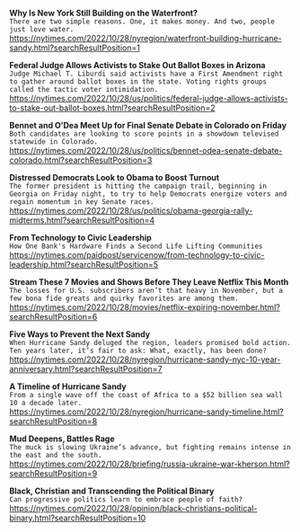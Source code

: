 **Why Is New York Still Building on the Waterfront?**\
`There are two simple reasons. One, it makes money. And two, people just love water.`\
https://nytimes.com/2022/10/28/nyregion/waterfront-building-hurricane-sandy.html?searchResultPosition=1

**Federal Judge Allows Activists to Stake Out Ballot Boxes in Arizona**\
`Judge Michael T. Liburdi said activists have a First Amendment right to gather around ballot boxes in the state. Voting rights groups called the tactic voter intimidation.`\
https://nytimes.com/2022/10/28/us/politics/federal-judge-allows-activists-to-stake-out-ballot-boxes.html?searchResultPosition=2

**Bennet and O’Dea Meet Up for Final Senate Debate in Colorado on Friday**\
`Both candidates are looking to score points in a showdown televised statewide in Colorado.`\
https://nytimes.com/2022/10/28/us/politics/bennet-odea-senate-debate-colorado.html?searchResultPosition=3

**Distressed Democrats Look to Obama to Boost Turnout**\
`The former president is hitting the campaign trail, beginning in Georgia on Friday night, to try to help Democrats energize voters and regain momentum in key Senate races.`\
https://nytimes.com/2022/10/28/us/politics/obama-georgia-rally-midterms.html?searchResultPosition=4

**From Technology to Civic Leadership**\
`How One Bank's Hardware Finds a Second Life Lifting Communities`\
https://nytimes.com/paidpost/servicenow/from-technology-to-civic-leadership.html?searchResultPosition=5

**Stream These 7 Movies and Shows Before They Leave Netflix This Month**\
`The losses for U.S. subscribers aren’t that heavy in November, but a few bona fide greats and quirky favorites are among them.`\
https://nytimes.com/2022/10/28/movies/netflix-expiring-november.html?searchResultPosition=6

**Five Ways to Prevent the Next Sandy**\
`When Hurricane Sandy deluged the region, leaders promised bold action. Ten years later, it’s fair to ask: What, exactly, has been done?`\
https://nytimes.com/2022/10/28/nyregion/hurricane-sandy-nyc-10-year-anniversary.html?searchResultPosition=7

**A Timeline of Hurricane Sandy**\
`From a single wave off the coast of Africa to a $52 billion sea wall 10 a decade later.`\
https://nytimes.com/2022/10/28/nyregion/hurricane-sandy-timeline.html?searchResultPosition=8

**Mud Deepens, Battles Rage**\
`The muck is slowing Ukraine’s advance, but fighting remains intense in the east and the south.`\
https://nytimes.com/2022/10/28/briefing/russia-ukraine-war-kherson.html?searchResultPosition=9

**Black, Christian and Transcending the Political Binary**\
`Can progressive politics learn to embrace people of faith?`\
https://nytimes.com/2022/10/28/opinion/black-christians-political-binary.html?searchResultPosition=10

